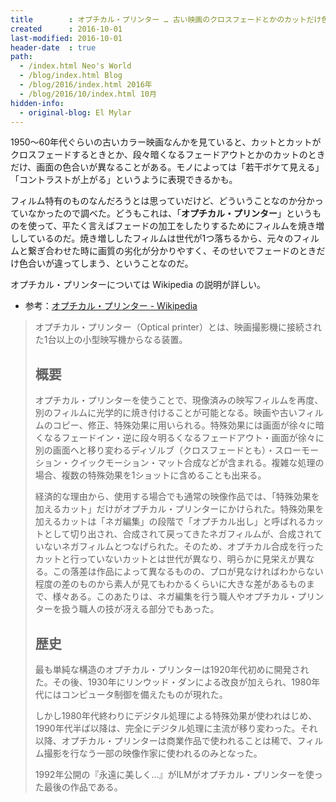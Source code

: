 ```yaml
---
title        : オプチカル・プリンター … 古い映画のクロスフェードとかのカットだけ色合いが違うアレ
created      : 2016-10-01
last-modified: 2016-10-01
header-date  : true
path:
  - /index.html Neo's World
  - /blog/index.html Blog
  - /blog/2016/index.html 2016年
  - /blog/2016/10/index.html 10月
hidden-info:
  - original-blog: El Mylar
---
```


1950～60年代ぐらいの古いカラー映画なんかを見ていると、カットとカットがクロスフェードするときとか、段々暗くなるフェードアウトとかのカットのときだけ、画面の色合いが異なることがある。モノによっては「若干ボケて見える」「コントラストが上がる」というように表現できるかも。

フィルム特有のものなんだろうとは思っていだけど、どういうことなのか分かっていなかったので調べた。どうもこれは、「__オプチカル・プリンター__」というものを使って、平たく言えばフェードの加工をしたりするためにフィルムを焼き増ししているのだ。焼き増ししたフィルムは世代が1つ落ちるから、元々のフィルムと繋ぎ合わせた時に画質の劣化が分かりやすく、そのせいでフェードのときだけ色合いが違ってしまう、ということなのだ。

オプチカル・プリンターについては Wikipedia の説明が詳しい。

- 参考：[オプチカル・プリンター - Wikipedia](https://ja.wikipedia.org/wiki/%E3%82%AA%E3%83%97%E3%83%81%E3%82%AB%E3%83%AB%E3%83%BB%E3%83%97%E3%83%AA%E3%83%B3%E3%82%BF%E3%83%BC)

> オプチカル・プリンター（Optical printer）とは、映画撮影機に接続された1台以上の小型映写機からなる装置。
> 
> ## 概要
> 
> オプチカル・プリンターを使うことで、現像済みの映写フィルムを再度、別のフィルムに光学的に焼き付けることが可能となる。映画や古いフィルムのコピー、修正、特殊効果に用いられる。特殊効果には画面が徐々に暗くなるフェードイン・逆に段々明るくなるフェードアウト・画面が徐々に別の画面へと移り変わるディゾルブ（クロスフェードとも）・スローモーション・クイックモーション・マット合成などが含まれる。複雑な処理の場合、複数の特殊効果を1ショットに含めることも出来る。
> 
> 経済的な理由から、使用する場合でも通常の映像作品では、「特殊効果を加えるカット」だけがオプチカル・プリンターにかけられた。特殊効果を加えるカットは「ネガ編集」の段階で「オプチカル出し」と呼ばれるカットとして切り出され、合成されて戻ってきたネガフィルムが、合成されていないネガフィルムとつなげられた。そのため、オプチカル合成を行ったカットと行っていないカットとは世代が異なり、明らかに見栄えが異なる。この落差は作品によって異なるものの、プロが見なければわからない程度の差のものから素人が見てもわかるくらいに大きな差があるものまで、様々ある。このあたりは、ネガ編集を行う職人やオプチカル・プリンターを扱う職人の技が冴える部分でもあった。
> 
> ## 歴史
> 
> 最も単純な構造のオプチカル・プリンターは1920年代初めに開発された。その後、1930年にリンウッド・ダンによる改良が加えられ、1980年代にはコンピュータ制御を備えたものが現れた。
> 
> しかし1980年代終わりにデジタル処理による特殊効果が使われはじめ、1990年代半ば以降は、完全にデジタル処理に主流が移り変わった。それ以降、オプチカル・プリンターは商業作品で使われることは稀で、フィルム撮影を行なう一部の映像作家に使われるのみとなった。
> 
> 1992年公開の『永遠に美しく…』がILMがオプチカル・プリンターを使った最後の作品である。
